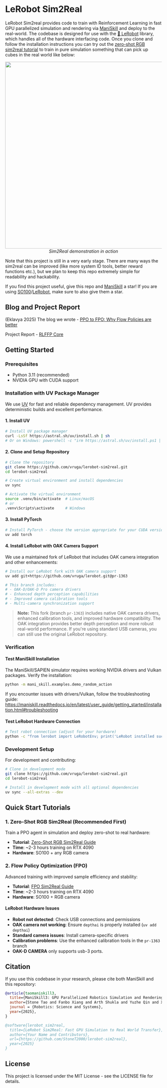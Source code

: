 # LeRobot Sim2Real

LeRobot Sim2real provides code to train with Reinforcement Learning in fast GPU parallelized simulation and rendering via [ManiSkill](https://github.com/haosulab/ManiSkill) and deploy to the real-world. The codebase is designed for use with the [🤗 LeRobot](https://github.com/huggingface/lerobot) library, which handles all of the hardware interfacing code. Once you clone and follow the installation instructions you can try out the [zero-shot RGB sim2real tutorial](./docs/zero_shot_rgb_sim2real.md) to train in pure simulation something that can pick up cubes in the real world like below:

<p align="center">
  <img src="docs/assets/sim2real-demo.gif" width="600"/>
  <br>
  <em>Sim2Real demonstration in action</em>
</p>

Note that this project is still in a very early stage. There are many ways the sim2real can be improved (like more system ID tools, better reward functions etc.), but we plan to keep this repo extremely simple for readability and hackability.

If you find this project useful, give this repo and [ManiSkill](https://github.com/haosulab/ManiSkill) a star! If you are using [SO100](https://github.com/TheRobotStudio/SO-ARM100/)/[LeRobot](https://github.com/huggingface/lerobot), make sure to also give them a star. 

## Blog and Project Report
(Eklavya 2025)
The blog we wrote -
[PPO to FPO: Why Flow Policies are better](https://blog.sravjti.in/2025/08/14/flow-models-for-better-policies.html)


Project Report -
[RLFFP Core](https://github.com/Dimios45/rlffp)


## Getting Started

### Prerequisites
- Python 3.11 (recommended)
- NVIDIA GPU with CUDA support

### Installation with UV Package Manager

We use [UV](https://docs.astral.sh/uv/) for fast and reliable dependency management. UV provides deterministic builds and excellent performance.

#### 1. Install UV
```bash
# Install UV package manager
curl -LsSf https://astral.sh/uv/install.sh | sh
# Or on Windows: powershell -c "irm https://astral.sh/uv/install.ps1 | iex"
```

#### 2. Clone and Setup Repository
```bash
# Clone the repository
git clone https://github.com/vruga/lerobot-sim2real.git
cd lerobot-sim2real

# Create virtual environment and install dependencies
uv sync

# Activate the virtual environment
source .venv/bin/activate  # Linux/macOS
# or
.venv\Scripts\activate     # Windows
```

#### 3. Install PyTorch
```bash
# Install PyTorch - choose the version appropriate for your CUDA version
uv add torch 
```

#### 4. Install LeRobot with OAK Camera Support
We use a maintained fork of LeRobot that includes OAK camera integration and other enhancements:

```bash
# Install our LeRobot fork with OAK camera support
uv add git+https://github.com/vruga/lerobot.git@pr-1363

# This branch includes:
# - OAK-D/OAK-D Pro camera drivers
# - Enhanced depth perception capabilities  
# - Improved camera calibration tools
# - Multi-camera synchronization support
```

> **Note:** This fork (branch `pr-1363`) includes native OAK camera drivers, enhanced calibration tools, and improved hardware compatibility. The OAK integration provides better depth perception and more robust real-world performance. If you're using standard USB cameras, you can still use the original LeRobot repository.

### Verification

#### Test ManiSkill Installation
The ManiSkill/SAPIEN simulator requires working NVIDIA drivers and Vulkan packages. Verify the installation:

```bash
python -m mani_skill.examples.demo_random_action
```

If you encounter issues with drivers/Vulkan, follow the troubleshooting guide: https://maniskill.readthedocs.io/en/latest/user_guide/getting_started/installation.html#troubleshooting

#### Test LeRobot Hardware Connection
```bash
# Test robot connection (adjust for your hardware)
python -c "from lerobot import LeRobotEnv; print('LeRobot installed successfully!')"
```

### Development Setup

For development and contributing:

```bash
# Clone in development mode
git clone https://github.com/vruga/lerobot-sim2real.git
cd lerobot-sim2real

# Install in development mode with all optional dependencies
uv sync --all-extras --dev

```

## Quick Start Tutorials

### 1. Zero-Shot RGB Sim2Real (Recommended First)
Train a PPO agent in simulation and deploy zero-shot to real hardware:
- **Tutorial**: [Zero-Shot RGB Sim2Real Guide](./docs/zero_shot_rgb_sim2real.md)
- **Time**: ~2-3 hours training on RTX 4090
- **Hardware**: SO100 + any RGB camera

### 2. Flow Policy Optimization (FPO) 
Advanced training with improved sample efficiency and stability:
- **Tutorial**: [FPO Sim2Real Guide](./docs/fpo_sim2real_guide.md)
- **Time**: ~2-3 hours training on RTX 4090
- **Hardware**: SO100 + RGB camera


#### LeRobot Hardware Issues
- **Robot not detected**: Check USB connections and permissions
- **OAK camera not working**: Ensure `depthai` is properly installed (`uv add depthai`)
- **Standard camera issues**: Install camera-specific drivers
- **Calibration problems**: Use the enhanced calibration tools in the `pr-1363` branch
- **OAK-D CAMERA** only supports usb-3 ports. 



## Citation

If you use this codebase in your research, please cite both ManiSkill and this repository:

```bibtex
@article{taomaniskill3,
  title={ManiSkill3: GPU Parallelized Robotics Simulation and Rendering for Generalizable Embodied AI},
  author={Stone Tao and Fanbo Xiang and Arth Shukla and Yuzhe Qin and Xander Hinrichsen and Xiaodi Yuan and Chen Bao and Xinsong Lin and Yulin Liu and Tse-kai Chan and Yuan Gao and Xuanlin Li and Tongzhou Mu and Nan Xiao and Arnav Gurha and Viswesh Nagaswamy Rajesh and Yong Woo Choi and Yen-Ru Chen and Zhiao Huang and Roberto Calandra and Rui Chen and Shan Luo and Hao Su},
  journal = {Robotics: Science and Systems},
  year={2025},
}

@software{lerobot_sim2real,
  title={LeRobot Sim2Real: Fast GPU Simulation to Real World Transfer},
  author={Your Name and Contributors},
  url={https://github.com/StoneT2000/lerobot-sim2real},
  year={2025}
}
```

## License

This project is licensed under the MIT License - see the LICENSE file for details.
